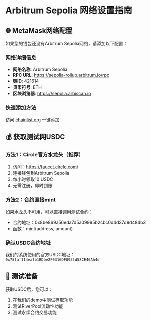 # Arbitrum Sepolia 网络设置指南

## 🌐 MetaMask网络配置

如果您的钱包还没有Arbitrum Sepolia网络，请添加以下配置：

### 网络详细信息
- **网络名称**: Arbitrum Sepolia
- **RPC URL**: https://sepolia-rollup.arbitrum.io/rpc
- **链ID**: 421614
- **货币符号**: ETH
- **区块浏览器**: https://sepolia.arbiscan.io

### 快速添加方法
访问 [chainlist.org](https://chainlist.org/?search=arbitrum+sepolia) 一键添加

## 💰 获取测试网USDC

### 方法1：Circle官方水龙头（推荐）
1. 访问：https://faucet.circle.com/
2. 连接钱包到Arbitrum Sepolia
3. 每小时领取10 USDC
4. 无需注册，即时到账

### 方法2：合约直接mint
如果水龙头不可用，可以直接调用测试合约：
- 合约地址：0x8be869a56eda7d5a09995b2cbc0d4d37d9d484b3
- 函数：mint(address, amount)

### 确认USDC合约地址
我们的系统使用的官方USDC地址：
`0x75faf114eafb1BDbe2F0316DF893fd58CE46AA4d`

## 🧪 测试准备
获取USDC后，您可以：
1. 在我们的demo中测试存取功能
2. 测试RiverPool流动性功能
3. 测试永续合约交易功能